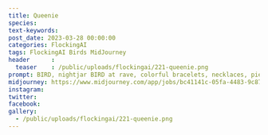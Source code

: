 ```yaml
---
title: Queenie
species: 
text-keywords: 
post_date: 2023-03-28 00:00:00
categories: FlockingAI
tags: FlockingAI Birds MidJourney 
header      :
  teaser    : /public/uploads/flockingai/221-queenie.png
prompt: BIRD, nightjar BIRD at rave, colorful bracelets, necklaces, piercings, long big rainbow hair, flowers, flowerpunk, oil painting, dripping paint, :: Cute, adorable, happy, smiles :: bird::2 human::-2
midjourney: https://www.midjourney.com/app/jobs/bc41141c-05fa-4483-9c87-171009e3986d
instagram: 
twitter: 
facebook: 
gallery: 
  - /public/uploads/flockingai/221-queenie.png
---
```



